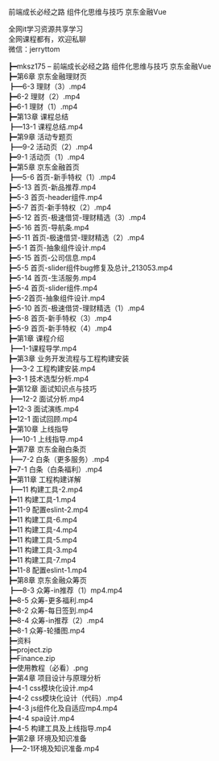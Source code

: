 前端成长必经之路 组件化思维与技巧 京东金融Vue

全网it学习资源共享学习<br>全网课程都有，欢迎私聊<br>微信：jerryttom<br>

┣━mksz175 – 前端成长必经之路 组件化思维与技巧 京东金融Vue<br> ┣━第6章 京东金融理财页<br> ┣━6-3 理财（3）.mp4<br> ┣━6-2 理财（2）.mp4<br> ┣━6-1 理财（1）.mp4<br> ┣━第13章 课程总结<br> ┣━13-1 课程总结.mp4<br> ┣━第9章 活动专题页<br> ┣━9-2 活动页（2）.mp4<br> ┣━9-1 活动页（1）.mp4<br> ┣━第5章 京东金融首页<br> ┣━5-6 首页-新手特权（1）.mp4<br> ┣━5-13 首页-新品推荐.mp4<br> ┣━5-3 首页-header组件.mp4<br> ┣━5-7 首页-新手特权（2）.mp4<br> ┣━5-12 首页-极速借贷-理财精选（3）.mp4<br> ┣━5-16 首页-导航条.mp4<br> ┣━5-11 首页-极速借贷-理财精选（2）.mp4<br> ┣━5-1 首页-抽象组件设计.mp4<br> ┣━5-15 首页-公司信息.mp4<br> ┣━5-5 首页-slider组件bug修复及总计_213053.mp4<br> ┣━5-14 首页-生活服务.mp4<br> ┣━5-4 首页-slider组件.mp4<br> ┣━5-2首页-抽象组件设计.mp4<br> ┣━5-10 首页-极速借贷-理财精选（1）.mp4<br> ┣━5-8 首页-新手特权（3）.mp4<br> ┣━5-9 首页-新手特权（4）.mp4<br> ┣━第1章 课程介绍<br> ┣━1-1课程导学.mp4<br> ┣━第3章 业务开发流程与工程构建安装<br> ┣━3-2 工程构建安装.mp4<br> ┣━3-1 技术选型分析.mp4<br> ┣━第12章 面试知识点与技巧<br> ┣━12-2 面试分析.mp4<br> ┣━12-3 面试演练.mp4<br> ┣━12-1 面试回顾.mp4<br> ┣━第10章 上线指导<br> ┣━10-1 上线指导.mp4<br> ┣━第7章 京东金融白条页<br> ┣━7-2 白条（更多服务）.mp4<br> ┣━7-1 白条（白条福利）.mp4<br> ┣━第11章 工程构建详解<br> ┣━11 构建工具-2.mp4<br> ┣━11 构建工具-1.mp4<br> ┣━11-9 配置eslint-2.mp4<br> ┣━11 构建工具-6.mp4<br> ┣━11 构建工具-4.mp4<br> ┣━11 构建工具-5.mp4<br> ┣━11 构建工具-3.mp4<br> ┣━11 构建工具-7.mp4<br> ┣━11-8 配置eslint-1.mp4<br> ┣━第8章 京东金融众筹页<br> ┣━8-3 众筹-in推荐（1）mp4.mp4<br> ┣━8-5 众筹-更多福利.mp4<br> ┣━8-2 众筹-每日签到.mp4<br> ┣━8-4 众筹-in推荐（2）.mp4<br> ┣━8-1 众筹-轮播图.mp4<br> ┣━资料<br> ┣━project.zip<br> ┣━Finance.zip<br> ┣━使用教程（必看）.png<br> ┣━第4章 项目设计与原理分析<br> ┣━4-1 css模块化设计.mp4<br> ┣━4-2 css模块化设计（代码）.mp4<br> ┣━4-3 js组件化及自适应mp4.mp4<br> ┣━4-4 spa设计.mp4<br> ┣━4-5 构建工具及上线指导.mp4<br> ┣━第2章 环境及知识准备<br> ┣━2-1环境及知识准备.mp4